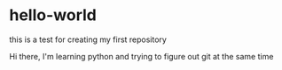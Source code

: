 # hello-world
this is a test for creating my first repository

Hi there, I'm learning python and trying to figure out git at the same time
